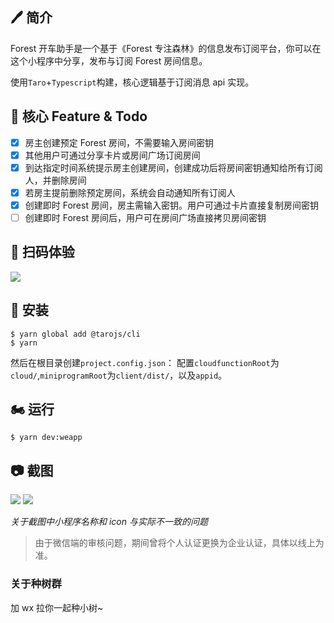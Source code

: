 ## 🖊 简介

Forest 开车助手是一个基于《Forest 专注森林》的信息发布订阅平台，你可以在这个小程序中分享，发布与订阅 Forest 房间信息。

使用`Taro`+`Typescript`构建，核心逻辑基于订阅消息 api 实现。

## 🧾 核心 Feature & Todo

- [x] 房主创建预定 Forest 房间，不需要输入房间密钥
- [x] 其他用户可通过分享卡片或房间广场订阅房间
- [x] 到达指定时间系统提示房主创建房间，创建成功后将房间密钥通知给所有订阅人，并删除房间
- [x] 若房主提前删除预定房间，系统会自动通知所有订阅人
- [x] 创建即时 Forest 房间，房主需输入密钥。用户可通过卡片直接复制房间密钥
- [ ] 创建即时 Forest 房间后，用户可在房间广场直接拷贝房间密钥

## 📱 扫码体验

![](./raw/01.png)

## 🔧 安装

```shell
$ yarn global add @tarojs/cli
$ yarn
```

然后在根目录创建`project.config.json`：
配置`cloudfunctionRoot`为`cloud/`,`miniprogramRoot`为`client/dist/`，以及`appid`。

## 🏍 运行

```shell
$ yarn dev:weapp
```

## :camera: 截图

![](./raw/snapshot.png)
![](./raw/notice.png)

_关于截图中小程序名称和 icon 与实际不一致的问题_

> 由于微信端的审核问题，期间曾将个人认证更换为企业认证，具体以线上为准。

### 关于种树群

加 wx 拉你一起种小树~
